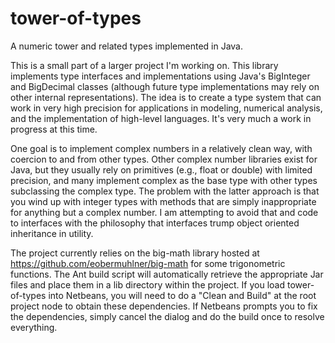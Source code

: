 # tower-of-types
A numeric tower and related types implemented in Java.

This is a small part of a larger project I'm working on.  This library implements type interfaces and implementations using
Java's BigInteger and BigDecimal classes (although future type implementations may rely on other internal representations).
The idea is to create a type system that can work in very high precision for applications in modeling, numerical analysis,
and the implementation of high-level languages.  It's very much a work in progress at this time.

One goal is to implement complex numbers in a relatively clean way, with coercion to and from other types.  Other complex
number libraries exist for Java, but they usually rely on primitives (e.g., float or double) with limited precision, and
many implement complex as the base type with other types subclassing the complex type.  The problem with the latter approach
is that you wind up with integer types with methods that are simply inappropriate for anything but a complex number.  I am
attempting to avoid that and code to interfaces with the philosophy that interfaces trump object oriented inheritance
in utility.

The project currently relies on the big-math library hosted at https://github.com/eobermuhlner/big-math for some
trigonometric functions.  The Ant build script will automatically retrieve the appropriate Jar files and place them
in a lib directory within the project.  If you load tower-of-types into Netbeans, you will need to do a "Clean and Build"
at the root project node to obtain these dependencies.  If Netbeans prompts you to fix the dependencies, simply
cancel the dialog and do the build once to resolve everything.
